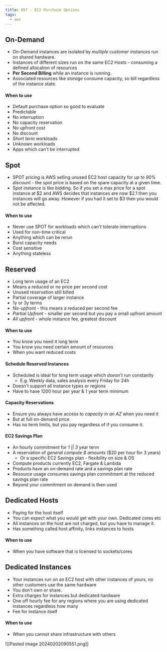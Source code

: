 ```yaml
---
title: 05f - EC2 Purchase Options
tags:
  - aws
---
```

## On-Demand

- On-Demand instances are isolated by *multiple customer instances* run on shared hardware.
- Instances of different sizes run on the same EC2 Hosts - consuming a defined allocation of resources
- **Per Second Billing** while an instance is running.
- Associated resources like *storage* consume capacity, so bill regardless of the instance state.

#### When to use 

- Default purchase option so good to evaluate
- Predictable
- No interruption
- No capacity reservation
- No upfront cost
- No discount
- *Short term* workloads
- *Unknown* workloads
- Apps which can't be interrupted

## Spot

- SPOT pricing is AWS selling unused EC2 host capacity for *up to 90% discount* - the spot price is based on the spare capacity at a given time.
- Spot instance is like bidding. So if you set a max price for a spot instance at $2 and AWS decides that instances are now $2.1 then you instances will go away. However if you had it set to $3 then you would not be affected.

#### When to use

- Never use SPOT for workloads which can't tolerate interruptions
- Used for non-time critical
- Anything which can be rerun
- Burst capacity needs
- Cost sensitive
- Anything stateless

## Reserved

- Long term usage of an EC2
- Means a reduced or no price per second cost
- Unused reservation still billed
- Partial coverage of larger instance
- 1y or 3y terms
- *No-upfront* - this means a reduced per second fee
- *Partial Upfront* - smaller per second but you pay a small upfront amount
- *All upfront* - whole instance fee, greatest discount
#### When to use

- You know you need it long term
- You know you need certain amount of resources
- When you want reduced costs

#### Schedule Reserved Instances

- Scheduled is ideal for long term usage which *doesn't* run constantly
	- E.g. Weekly data, sales analysis every Friday for 24h
- Doesn't support all instance types or regions
- Have to have 1200 hour per year & 1 year term minimum

#### Capacity Reservations

- Ensure you always have access to *capacity in an AZ* when you need it
- But at full on-demand price
- Has no term limits, but you pay regardless of if you consume it.

#### EC2 Savings Plan

- An hourly commitment for *1 || 3* year term
- A reservation of *general compute $ amounts* ($20 per hour for 3 years)
	- Or a specific EC2 Savings plan - flexibility on size & OS
- Compute products currently EC2, Fargate & Lambda
- Products have an on-demand rate and a savings plan rate
- Resource usage consumes savings plan commitment at the reduced savings plan rate
- Beyond your commitment on demand is then used
## Dedicated Hosts

- Paying for the host itself
- You can expect what you would get with your own. Dedicated cores etc
- All instances on the host are not charged, but you have to manage it.
- Has something called host affinity, links instances to hosts

#### When to use

- When you have software that is licensed to sockets/cores

## Dedicated Instances

- Your instances run on an EC2 host with other instances of yours, no other customers use the same hardware
- You don't own or share.
- Extra charges for instances but dedicated hardware
- One off hourly fee for any regions where you are using dedicated instances regardless how many
- Fee for instance itself

#### When to use

- When you cannot share infrastructure with others

![[Pasted image 20240202090551.png]]